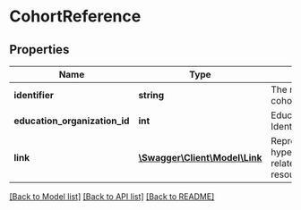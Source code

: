 # CohortReference

## Properties
Name | Type | Description | Notes
------------ | ------------- | ------------- | -------------
**identifier** | **string** | The name or ID for the cohort. | [optional] 
**education_organization_id** | **int** | EducationOrganization Identity Column | [optional] 
**link** | [**\Swagger\Client\Model\Link**](Link.md) | Represents a hyperlink to the related cohort resource. | [optional] 

[[Back to Model list]](../README.md#documentation-for-models) [[Back to API list]](../README.md#documentation-for-api-endpoints) [[Back to README]](../README.md)


